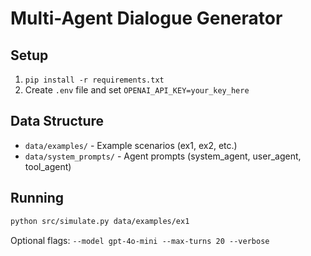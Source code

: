 # Multi-Agent Dialogue Generator

## Setup

1. `pip install -r requirements.txt`
2. Create `.env` file and set `OPENAI_API_KEY=your_key_here`

## Data Structure

- `data/examples/` - Example scenarios (ex1, ex2, etc.)
- `data/system_prompts/` - Agent prompts (system_agent, user_agent, tool_agent)

## Running

```bash
python src/simulate.py data/examples/ex1
```

Optional flags: `--model gpt-4o-mini --max-turns 20 --verbose` 